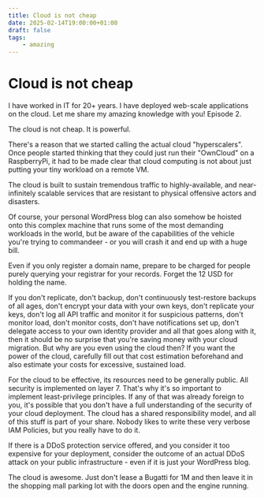 ```yaml
---
title: Cloud is not cheap
date: 2025-02-14T19:00:00+01:00
draft: false
tags:
    - amazing
---
```


# Cloud is not cheap

I have worked in IT for 20+ years. I have deployed web-scale applications on the cloud. Let me share my amazing knowledge with you! Episode 2.

The cloud is not cheap. It is powerful.

There's a reason that we started calling the actual cloud "hyperscalers". Once people started thinking that they could just run their "OwnCloud" on a RaspberryPi, it had to be made clear that cloud computing is not about just putting your tiny workload on a remote VM.

The cloud is built to sustain tremendous traffic to highly-available, and near-infinitely scalable services that are resistant to physical offensive actors and disasters.

Of course, your personal WordPress blog can also somehow be hoisted onto this complex machine that runs some of the most demanding workloads in the world, but be aware of the capabilities of the vehicle you're trying to commandeer - or you will crash it and end up with a huge bill.

Even if you only register a domain name, prepare to be charged for people purely querying your registrar for your records. Forget the 12 USD for holding the name.

If you don't replicate, don't backup, don't continuously test-restore backups of all ages, don't encrypt your data with your own keys, don't replicate your keys, don't log all API traffic and monitor it for suspicious patterns, don't monitor load, don't monitor costs, don't have notifications set up, don't delegate access to your own identity provider and all that goes along with it, then it should be no surprise that you're saving money with your cloud migration. But why are you even using the cloud then? If you want the power of the cloud, carefully fill out that cost estimation beforehand and also estimate your costs for excessive, sustained load.

For the cloud to be effective, its resources need to be generally public. All security is implemented on layer 7. That's why it's so important to implement least-privilege principles. If any of that was already foreign to you, it's possible that you don't have a full understanding of the security of your cloud deployment. The cloud has a shared responsibility model, and all of this stuff is part of your share. Nobody likes to write these very verbose IAM Policies, but you really have to do it.

If there is a DDoS protection service offered, and you consider it too expensive for your deployment, consider the outcome of an actual DDoS attack on your public infrastructure - even if it is just your WordPress blog.

The cloud is awesome. Just don't lease a Bugatti for 1M and then leave it in the shopping mall parking lot with the doors open and the engine running.
